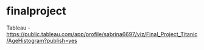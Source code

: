 # finalproject

Tableau - https://public.tableau.com/app/profile/sabrina6697/viz/Final_Project_Titanic/AgeHistogram?publish=yes
